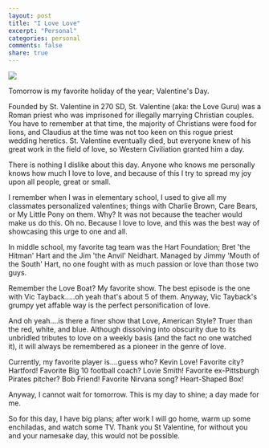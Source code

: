 ```yaml
---
layout: post
title: "I Love Love"
excerpt: "Personal"
categories: personal
comments: false
share: true
---
```


![](http://img.allw.mn/content/www/2010/11/9-sexy-moves-men-make-that-women-love/i-love-you_9-sexy-moves-men-make-that-women-love.jpg)



Tomorrow is my favorite holiday of the year; Valentine's Day.



Founded by St. Valentine in 270 SD, St. Valentine (aka: the Love Guru) was a Roman priest who was imprisoned for illegally marrying Christian couples. You have to remember at that time, the majority of Christians were food for lions, and Claudius at the time was not too keen on this rogue priest wedding heretics. St. Valentine eventually died, but everyone knew of his great work in the field of love, so Western Civiliation granted him a day.


There is nothing I dislike about this day. Anyone who knows me personally knows how much I love to love, and because of this I try to spread my joy upon all people, great or small. 

I remember when I was in elementary school, I used to give all my classmates personalized valentines; things with Charlie Brown, Care Bears, or My Little Pony on them. Why? It was not because the teacher would make us do this. Oh no. Because I love to love, and this was the best way of showcasing this urge to one and all.


In middle school, my favorite tag team was the Hart Foundation; Bret 'the Hitman' Hart and the Jim 'the Anvil' Neidhart. Managed by Jimmy 'Mouth of the South' Hart, no one fought with as much passion or love than those two guys. 


Remember the Love Boat? My favorite show. The best episode is the one with Vic Tayback.....oh yeah that's about 5 of them. Anyway, Vic Tayback's grumpy yet affable way is the perfect personification of love. 


And oh yeah....is there a finer show that Love, American Style? Truer than the red, white, and blue. Although dissolving into obscurity due to its unbridled tributes to love on a weekly basis (and the fact no one watched it), it will always be remembered as a pioneer in the genre of love.

Currently, my favorite player is....guess who? Kevin Love! Favorite city? Hartford! Favorite Big 10 football coach? Lovie Smith! Favorite ex-Pittsburgh Pirates pitcher? Bob Friend! Favorite Nirvana song? Heart-Shaped Box! 

Anyway, I cannot wait for tomorrow. This is my day to shine; a day made for me.


So for this day, I have big plans; after work I will go home, warm up some enchiladas, and watch some TV. Thank you St Valentine, for without you and your namesake day, this would not be possible. 
